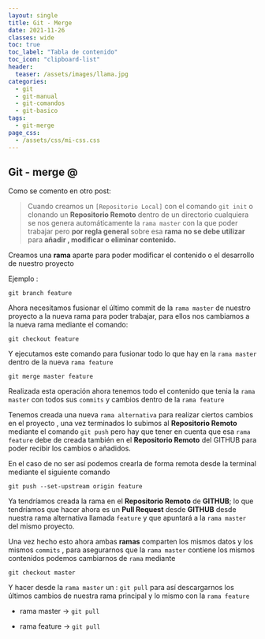 ```yaml
---
layout: single
title: Git - Merge
date: 2021-11-26
classes: wide
toc: true
toc_label: "Tabla de contenido"
toc_icon: "clipboard-list"
header:
  teaser: /assets/images/llama.jpg
categories:
  - git
  - git-manual
  - git-comandos
  - git-basico
tags:
  - git-merge
page_css: 
  - /assets/css/mi-css.css
---
```


## Git - merge @

Como se comento en otro post:

> Cuando creamos un ``[Repositorio Local]`` con el comando ``git init`` o clonando un **Repositorio Remoto** dentro de un directorio cualquiera se nos genera automáticamente la ``rama master`` con la que poder trabajar pero **por regla general** sobre esa **rama no se debe utilizar** para **añadir , modificar o eliminar contenido.**

Creamos una **rama** aparte para poder modificar el contenido o el desarrollo de nuestro proyecto

Ejemplo :

```git
git branch feature
```

Ahora necesitamos fusionar el último commit de la ``rama master`` de nuestro proyecto a la nueva rama para poder trabajar, para ellos nos cambiamos a la nueva rama mediante el comando:

```git
git checkout feature
```

Y ejecutamos este comando para fusionar todo lo que hay en la ``rama master`` dentro de la nueva ``rama feature``

```git
git merge master feature 
```

Realizada esta operación ahora tenemos todo el contenido que tenia la ``rama master`` con todos sus ``commits`` y cambios dentro de la ``rama feature``

Tenemos creada una nueva ``rama alternativa`` para realizar ciertos cambios en el proyecto , una vez terminados lo subimos al **Repositorio Remoto** mediante el comando ``git push`` pero hay que tener en cuenta que esa ``rama feature`` debe de creada también en el **Repositorio Remoto** del GITHUB para poder recibir los cambios o añadidos.

En el caso de no ser así podemos crearla de forma remota desde la terminal mediante el siguiente comando

```git
git push --set-upstream origin feature
```

Ya tendríamos creada la rama en el **Repositorio Remoto** de **GITHUB**; lo que tendríamos que hacer ahora es un **Pull Request** desde **GITHUB** desde nuestra rama alternativa llamada ``feature`` y que apuntará a la ``rama master`` del mismo proyecto.

Una vez hecho esto ahora ambas **ramas** comparten los mismos datos y los mismos ``commits`` , para asegurarnos que la ``rama master`` contiene los mismos contenidos podemos cambiarnos de ``rama`` mediante

```git
git checkout master
```

Y hacer desde la ``rama master`` un : ``git pull`` para así descargarnos los últimos cambios de nuestra rama principal y lo mismo con la ``rama feature``

* rama master → ``git pull``

* rama feature → ``git pull``
